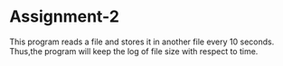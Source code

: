 # Assignment-2
This program reads a file and stores it in another file every 10 seconds. Thus,the program will keep the log of file size with respect to time.
